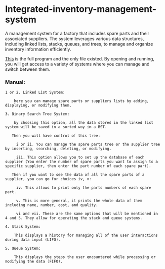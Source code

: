 # Integrated-inventory-management-system
A management system for a factory that includes spare parts and their associated suppliers. The system leverages various data structures, including linked lists, stacks, queues, and trees, to manage and organize inventory information efficiently.

[This](https://github.com/nada-gz/Integrated-inventory-management-system/blob/main/Management_System.cpp)
is the full program and the only file existed. By opening and running, you will get access to a variety of systems where you can manage and switch between them.

### Manual:

    1 or 2. Linked List System:
    
        here you can manage spare parts or suppliers lists by adding, displaying, or modifying them.

    3. Binary Search Tree System:
    
        by choosing this option, all the data stored in the linked list system will be saved in a sorted way in a BST.

       Then you will have control of this tree:

         i or ii. You can manage the spare parts tree or the supplier tree by inserting, searching, deleting, or modifying.

         iii. This option allows you to set up the database of each supplier (You enter the number of spare parts you want to assign to a specific supplier, then enter the part number of each spare part).

       Then if you want to see the data of all the spare parts of a supplier, you can go for choices iv, v:

         iv. This allows to print only the parts numbers of each spare part.

         v. This is more general, it prints the whole data of them including name, number, cost, and quality.

         vi and vii. These are the same options that will be mentioned in 4 and 5. They allow for operating the stack and queue systems.

    4. Stack System: 
    
        This displays a history for managing all of the user interactions during data input (LIFO). 

    5. Queue System: 
        
        This displays the steps the user encountered while processing or modifying the data (FIFO).
